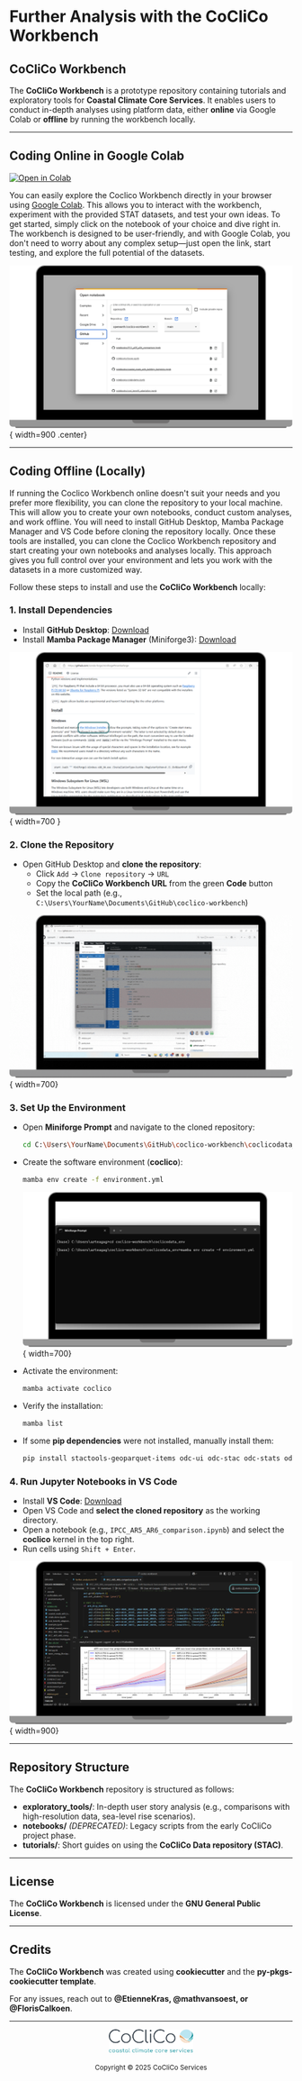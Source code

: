 # **Further Analysis with the CoCliCo Workbench**

## **CoCliCo Workbench**
The **CoCliCo Workbench** is a prototype repository containing tutorials and exploratory tools for **Coastal Climate Core Services**. It enables users to conduct in-depth analyses using platform data, either **online** via Google Colab  or **offline** by running the workbench locally.

---

## **Coding Online in Google Colab**

<a href="https://colab.research.google.com/github/openearth/coclico-workbench" target="_blank"> <img src="https://colab.research.google.com/assets/colab-badge.svg" alt="Open in Colab"> </a>

You can easily explore the Coclico Workbench directly in your browser using [Google Colab](https://colab.research.google.com/github/openearth/coclico-workbench). This allows you to interact with the workbench, experiment with the provided STAT datasets, and test your own ideas. To get started, simply click on the notebook of your choice and dive right in. The workbench is designed to be user-friendly, and with Google Colab, you don't need to worry about any complex setup—just open the link, start testing, and explore the full potential of the datasets.



![](assets/Tool/Colab.png){ width=900 .center}


---

## **Coding Offline (Locally)**

If running the Coclico Workbench online doesn't suit your needs and you prefer more flexibility, you can clone the repository to your local machine. This will allow you to create your own notebooks, conduct custom analyses, and work offline. You will need to install GitHub Desktop, Mamba Package Manager and VS Code before cloning the repository locally. Once these tools are installed, you can clone the Coclico Workbench repository and start creating your own notebooks and analyses locally. This approach gives you full control over your environment and lets you work with the datasets in a more customized way.

Follow these steps to install and use the **CoCliCo Workbench** locally:

### **1. Install Dependencies**
- Install **GitHub Desktop**: [Download](https://desktop.github.com/)
- Install **Mamba Package Manager** (Miniforge3): [Download](https://github.com/conda-forge/miniforge#mambaforge)

![z](assets/Tool/mamba.png){ width=700 }

### 2. Clone the Repository
- Open GitHub Desktop and **clone the repository**:
  - Click `Add` → `Clone repository` → `URL`
  - Copy the **CoCliCo Workbench URL** from the green **Code** button
  - Set the local path (e.g., `C:\Users\YourName\Documents\GitHub\coclico-workbench`)

![My Video](assets/Tool/cloning.gif){ width=700}


### 3. Set Up the Environment
- Open **Miniforge Prompt** and navigate to the cloned repository:
  ```sh
  cd C:\Users\YourName\Documents\GitHub\coclico-workbench\coclicodata_env
  ```
- Create the software environment (**coclico**):
  ```sh
  mamba env create -f environment.yml
  ```

  ![](assets/Tool/Mini.png){ width=700}

- Activate the environment:
  ```sh
  mamba activate coclico
  ```
- Verify the installation:
  ```sh
  mamba list
  ```
- If some **pip dependencies** were not installed, manually install them:
  ```sh
  pip install stactools-geoparquet-items odc-ui odc-stac odc-stats odc-algo odc-io odc-cloud[ASYNC] mapbox mapboxcli xstac
  ```

### 4. Run Jupyter Notebooks in VS Code
- Install **VS Code**: [Download](https://code.visualstudio.com/)
- Open VS Code and **select the cloned repository** as the working directory.
- Open a notebook (e.g., `IPCC_AR5_AR6_comparison.ipynb`) and select the **coclico** kernel in the top right.
- Run cells using `Shift + Enter`.

![](assets/Tool/notebook.png){ width=900}

---

## **Repository Structure**

The **CoCliCo Workbench** repository is structured as follows:

- **exploratory_tools/**: In-depth user story analysis (e.g., comparisons with high-resolution data, sea-level rise scenarios).
- **notebooks/** *(DEPRECATED)*: Legacy scripts from the early CoCliCo project phase.
- **tutorials/**: Short guides on using the **CoCliCo Data repository (STAC)**.

---

## **License**
The **CoCliCo Workbench** is licensed under the **GNU General Public License**.

---

## **Credits**
The **CoCliCo Workbench** was created using **cookiecutter** and the **py-pkgs-cookiecutter template**.

For any issues, reach out to **@EtienneKras, @mathvansoest, or @FlorisCalkoen**.

---

<div align="center">
    <a href="https://www.openearth.nl/coclico-workbench/">
        <img src="../assets/logo1.png" width="150" alt="CoCliCo Logo">
    </a>
    <p><small>Copyright &copy; 2025 CoCliCo Services</small></p>
</div>